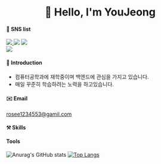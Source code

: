 <div align=center><h1>
👋 Hello, I'm YouJeong  
</h1></div>
  
#### 💙 SNS list
<a href="https://hu-studyrecord.tistory.com/" target="_blank"><img src="https://img.shields.io/badge/Tistory-84A8AD?style=flat-square&logo=Tistory&logoColor=white"/> </a><a href="https://jeong-sys.github.io/" target="_blank"><img src="https://img.shields.io/badge/GitHub-181717?style=flat-square&logo=GitHub&logoColor=white"/></a> </a><a href="https://blog.naver.com/rosee12345/" target="_blank"><img src="https://img.shields.io/badge/Blog-03C75A?style=flat-square&logo=Naver&logoColor=white"/></a>  
</a><a href="https://www.instagram.com/h_yyuj/" target="_blank"><img src="https://img.shields.io/badge/Instagram-E4405F?style=flat-square&logo=Instagram&logoColor=white"/></a> 

#### 🪪 Introduction
- 컴퓨터공학과에 재학중이며 백엔드에 관심을 가지고 있습니다.
- 매일 꾸준히 학습하려는 노력을 하고있습니다.

#### ✉️ Email
  rosee1234553@gamil.com

#### ⚒️ Skills

#### Tools

![Anurag's GitHub stats](https://github-readme-stats.vercel.app/api?username=jeong-sys&show_icons=true&theme=tokyonight)
[![Top Langs](https://github-readme-stats.vercel.app/api/top-langs/?username=ohbyul&layout=compact&theme=dracula)](https://github.com/jeong-sys)

<!--
**jeong-sys/jeong-sys** is a ✨ _special_ ✨ repository because its `README.md` (this file) appears on your GitHub profile.

Here are some ideas to get you started:

- 🔭 I’m currently working on ...
- 🌱 I’m currently learning ...
- 👯 I’m looking to collaborate on ...
- 🤔 I’m looking for help with ...
- 💬 Ask me about ...
- 📫 How to reach me: ...
- 😄 Pronouns: ...
- ⚡ Fun fact: ...
-->

</div>
